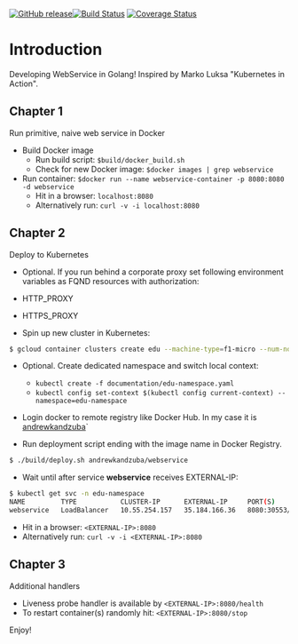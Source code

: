 [![GitHub release](https://img.shields.io/github/release/andrewkandzuba/openexchange-webservice-go.svg)](https://github.com/andrewkandzuba/openexchange-webservice-go/releases)[![Build Status](https://travis-ci.com/andrewkandzuba/openexchange-webservice-go.svg?branch=master)](https://travis-ci.com/andrewkandzuba/openexchange-webservice-go) [![Coverage Status](https://coveralls.io/repos/github/andrewkandzuba/openexchange-webservice-go/badge.svg?branch=master)](https://coveralls.io/github/andrewkandzuba/openexchange-webservice-go?branch=master)

# Introduction 

Developing WebService in Golang! Inspired by Marko Luksa "Kubernetes in Action".

## Chapter 1

Run primitive, naive web service in Docker

- Build Docker image
  - Run build script: `$build/docker_build.sh`
  - Check for new Docker image: `$docker images | grep webservice`
- Run container: `$docker run --name webservice-container -p 8080:8080 -d webservice`
  - Hit in a browser: `localhost:8080`
  - Alternatively run: `curl -v -i localhost:8080`
  
  
## Chapter 2 

Deploy to Kubernetes

- Optional. If you run behind a corporate proxy set following environment variables as FQND resources with authorization:
 - HTTP_PROXY 
 - HTTPS_PROXY 

- Spin up new cluster in Kubernetes: 
```bash
$ gcloud container clusters create edu --machine-type=f1-micro --num-nodes=3 --zone=us-central1-a 
``` 
- Optional. Create dedicated namespace and switch local context:
    - `kubectl create -f documentation/edu-namespace.yaml`
    - `kubectl config set-context $(kubectl config current-context) --namespace=edu-namespace`
    
- Login docker to remote registry like Docker Hub. In my case it is [andrewkandzuba](https://cloud.docker.com/repository/docker/andrewkandzuba)`
 
- Run deployment script ending with the image name in Docker Registry.
```bash
$ ./build/deploy.sh andrewkandzuba/webservice
```  

- Wait until after service **webservice** receives EXTERNAL-IP:
```bash
$ kubectl get svc -n edu-namespace
NAME         TYPE           CLUSTER-IP      EXTERNAL-IP     PORT(S)          AGE
webservice   LoadBalancer   10.55.254.157   35.184.166.36   8080:30553/TCP   2m
```
- Hit in a browser: `<EXTERNAL-IP>:8080`
- Alternatively run: `curl -v -i <EXTERNAL-IP>:8080` 

## Chapter 3

Additional handlers

- Liveness probe handler is available by `<EXTERNAL-IP>:8080/health`
- To restart container(s) randomly hit: `<EXTERNAL-IP>:8080/stop` 

Enjoy!